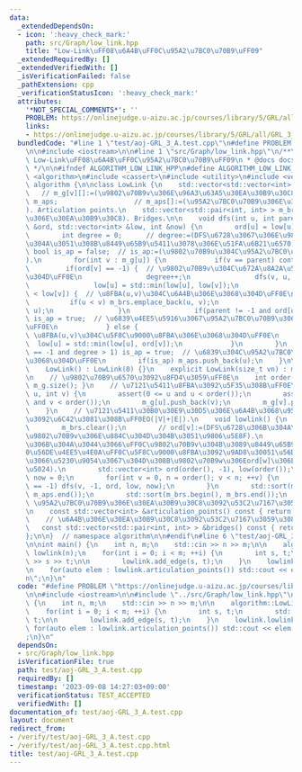```yaml
---
data:
  _extendedDependsOn:
  - icon: ':heavy_check_mark:'
    path: src/Graph/low_link.hpp
    title: "Low-Link\uFF08\u6A4B\uFF0C\u95A2\u7BC0\u70B9\uFF09"
  _extendedRequiredBy: []
  _extendedVerifiedWith: []
  _isVerificationFailed: false
  _pathExtension: cpp
  _verificationStatusIcon: ':heavy_check_mark:'
  attributes:
    '*NOT_SPECIAL_COMMENTS*': ''
    PROBLEM: https://onlinejudge.u-aizu.ac.jp/courses/library/5/GRL/all/GRL_3_A
    links:
    - https://onlinejudge.u-aizu.ac.jp/courses/library/5/GRL/all/GRL_3_A
  bundledCode: "#line 1 \"test/aoj-GRL_3_A.test.cpp\"\n#define PROBLEM \"https://onlinejudge.u-aizu.ac.jp/courses/library/5/GRL/all/GRL_3_A\"\
    \n\n#include <iostream>\n\n#line 1 \"src/Graph/low_link.hpp\"\n/**\n * @brief\
    \ Low-Link\uFF08\u6A4B\uFF0C\u95A2\u7BC0\u70B9\uFF09\n * @docs docs/Graph/low_link.md\n\
    \ */\n\n#ifndef ALGORITHM_LOW_LINK_HPP\n#define ALGORITHM_LOW_LINK_HPP 1\n\n#include\
    \ <algorithm>\n#include <cassert>\n#include <utility>\n#include <vector>\n\nnamespace\
    \ algorithm {\n\nclass LowLink {\n    std::vector<std::vector<int> > m_g;    \
    \   // m_g[v][]:=(\u9802\u70B9v\u306E\u96A3\u63A5\u30EA\u30B9\u30C8).\n    std::vector<int>\
    \ m_aps;                   // m_aps[]:=(\u95A2\u7BC0\u70B9\u306E\u30EA\u30B9\u30C8\
    ). Articulation points.\n    std::vector<std::pair<int, int> > m_brs;  // m_brs[]:=(\u6A4B\
    \u306E\u30EA\u30B9\u30C8). Bridges.\n\n    void dfs(int u, int parent, std::vector<int>\
    \ &ord, std::vector<int> &low, int &now) {\n        ord[u] = low[u] = now++;\n\
    \        int degree = 0;      // degree:=(DFS\u6728\u3067\u306E\u9802\u70B9u\u306B\
    \u304A\u3051\u308B\u8449\u65B9\u5411\u3078\u306E\u51FA\u6B21\u6570).\n       \
    \ bool is_ap = false;  // is_ap:=(\u9802\u70B9u\u304C\u95A2\u7BC0\u70B9\u304B\
    ).\n        for(int v : m_g[u]) {\n            if(v == parent) continue;\n   \
    \         if(ord[v] == -1) {  // \u9802\u70B9v\u304C\u672A\u8A2A\u554F\u306E\u3068\
    \u304D\uFF0E\n                degree++;\n                dfs(v, u, ord, low, now);\n\
    \                low[u] = std::min(low[u], low[v]);\n                if(ord[u]\
    \ < low[v]) {  // \u8FBA(u,v)\u304C\u6A4B\u306E\u3068\u304D\uFF0E\n          \
    \          if(u < v) m_brs.emplace_back(u, v);\n                    else m_brs.emplace_back(v,\
    \ u);\n                }\n                if(parent != -1 and ord[u] <= low[v])\
    \ is_ap = true;  // \u6839\u4EE5\u5916\u3067\u95A2\u7BC0\u70B9\u306E\u3068\u304D\
    \uFF0E\n            } else {                                                 //\
    \ \u8FBA(u,v)\u304C\u5F8C\u9000\u8FBA\u306E\u3068\u304D\uFF0E\n              \
    \  low[u] = std::min(low[u], ord[v]);\n            }\n        }\n        if(parent\
    \ == -1 and degree > 1) is_ap = true;  // \u6839\u304C\u95A2\u7BC0\u70B9\u306E\
    \u3068\u304D\uFF0E\n        if(is_ap) m_aps.push_back(u);\n    }\n\npublic:\n\
    \    LowLink() : LowLink(0) {}\n    explicit LowLink(size_t vn) : m_g(vn) {}\n\
    \n    // \u9802\u70B9\u6570\u3092\u8FD4\u3059\uFF0E\n    int order() const { return\
    \ m_g.size(); }\n    // \u7121\u5411\u8FBA\u3092\u5F35\u308B\uFF0E\n    void add_edge(int\
    \ u, int v) {\n        assert(0 <= u and u < order());\n        assert(0 <= v\
    \ and v < order());\n        m_g[u].push_back(v);\n        m_g[v].push_back(u);\n\
    \    }\n    // \u7121\u5411\u30B0\u30E9\u30D5\u306E\u6A4B\u3068\u95A2\u7BC0\u70B9\
    \u3092\u6C42\u3081\u308B\uFF0EO(|V|+|E|).\n    void lowlink() {\n        m_aps.clear();\n\
    \        m_brs.clear();\n        // ord[v]:=(DFS\u6728\u306B\u304A\u3051\u308B\
    \u9802\u70B9v\u306E\u884C\u304D\u304B\u3051\u9806\u5E8F).\n        // low[v]:=(DFS\u6728\
    \u306B\u304A\u3044\u3066\uFF0C\u9802\u70B9v\u304B\u3089\u8449\u65B9\u5411\u306B\
    0\u56DE\u4EE5\u4E0A\uFF0C\u5F8C\u9000\u8FBA\u3092\u9AD8\u30051\u56DE\u7528\u3044\
    \u3066\u5230\u9054\u3067\u304D\u308B\u9802\u70B9w\u306Eord[w]\u306E\u6700\u5C0F\
    \u5024).\n        std::vector<int> ord(order(), -1), low(order());\n        int\
    \ now = 0;\n        for(int v = 0, n = order(); v < n; ++v) {\n            if(ord[v]\
    \ == -1) dfs(v, -1, ord, low, now);\n        }\n        std::sort(m_aps.begin(),\
    \ m_aps.end());\n        std::sort(m_brs.begin(), m_brs.end());\n    }\n    //\
    \ \u95A2\u7BC0\u70B9\u306E\u30EA\u30B9\u30C8\u3092\u53C2\u7167\u3059\u308B\uFF0E\
    \n    const std::vector<int> &articulation_points() const { return m_aps; }\n\
    \    // \u6A4B\u306E\u30EA\u30B9\u30C8\u3092\u53C2\u7167\u3059\u308B\uFF0E\n \
    \   const std::vector<std::pair<int, int> > &bridges() const { return m_brs; }\n\
    };\n\n}  // namespace algorithm\n\n#endif\n#line 6 \"test/aoj-GRL_3_A.test.cpp\"\
    \n\nint main() {\n    int n, m;\n    std::cin >> n >> m;\n\n    algorithm::LowLink\
    \ lowlink(n);\n    for(int i = 0; i < m; ++i) {\n        int s, t;\n        std::cin\
    \ >> s >> t;\n\n        lowlink.add_edge(s, t);\n    }\n    lowlink.lowlink();\n\
    \n    for(auto elem : lowlink.articulation_points()) std::cout << elem << \"\\\
    n\";\n}\n"
  code: "#define PROBLEM \"https://onlinejudge.u-aizu.ac.jp/courses/library/5/GRL/all/GRL_3_A\"\
    \n\n#include <iostream>\n\n#include \"../src/Graph/low_link.hpp\"\n\nint main()\
    \ {\n    int n, m;\n    std::cin >> n >> m;\n\n    algorithm::LowLink lowlink(n);\n\
    \    for(int i = 0; i < m; ++i) {\n        int s, t;\n        std::cin >> s >>\
    \ t;\n\n        lowlink.add_edge(s, t);\n    }\n    lowlink.lowlink();\n\n   \
    \ for(auto elem : lowlink.articulation_points()) std::cout << elem << \"\\n\"\
    ;\n}\n"
  dependsOn:
  - src/Graph/low_link.hpp
  isVerificationFile: true
  path: test/aoj-GRL_3_A.test.cpp
  requiredBy: []
  timestamp: '2023-09-08 14:27:03+09:00'
  verificationStatus: TEST_ACCEPTED
  verifiedWith: []
documentation_of: test/aoj-GRL_3_A.test.cpp
layout: document
redirect_from:
- /verify/test/aoj-GRL_3_A.test.cpp
- /verify/test/aoj-GRL_3_A.test.cpp.html
title: test/aoj-GRL_3_A.test.cpp
---
```

